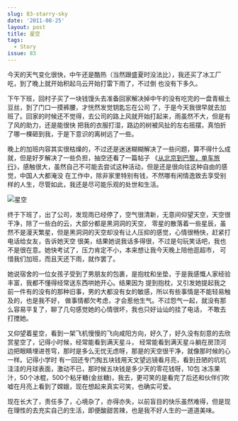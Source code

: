 ```yaml
---
slug: 83-starry-sky
date: '2011-08-25'
layout: post
title: 星空
tags:
  - Story
issue: 83
---
```


今天的天气变化很快，中午还是酷热（当然跟盛夏时没法比），我还买了冰工厂吃，到了晚上就开始积起乌云开始打雷下雨了，不过倒
也没有下多久。

下午下班，回村子买了一块钱馒头去准备回家解决掉中午的没有吃完的一盘青椒土豆丝，到了门口一摸裤腰，才恍然发觉钥匙忘在公司
了，于是今天我很早就去加班了。回家的时候还不觉得，去公司的路上风就开始打起来，雨虽然不大，但是有了风的助力，还是能很快
把我的衣服打湿，路边的树被风扯的左右摇摆，真怕折了哪一棵砸到我，于是下意识的离树远了一些。

晚上的加班内容其实很枯燥的，不过还是迷迷糊糊解决了一些问题，算不得什么成就，但是好歹解决了一些负担，抽空还看了一篇帖子
《[从北京到巴黎，单车旅行][1]》，感触很大，虽然自己不可能去尝试这种活动，但是还是很向往这种自由的感觉，中国人大都淹没
在工作中，除非家里特别有钱，不然哪有闲情逸致去享受别样的人生，尽管如此，我还是尽可能乐观的处世和生活。

![星空](https://github.com/greatghoul/greatghoul.github.io/assets/208966/25caf388-c6c0-4368-a3b5-806778fb4de3)

终于下班了，出了公司，发现雨已经停了，空气很清新，无意间仰望天空，天空很干净，除了一些白的云，大部分都是黑洞洞的天空，
零星的散落着一些星辰，虽然不是漫天繁星，但是黑洞洞的天空却没有让人压抑的感觉，心情很畅快，赶紧打电话给女友，告诉她天空
很美，结果她说我话多得很，不过是句玩笑话吧，我也不是很在意。她快考试了，压力肯定不小，本来想让我今天晚上陪他逛超市，
可惜我们加班，而且天还下雨，就作罢了。

她说宿舍的一位女孩子受到了男朋友的包裹，是抱枕和坐垫，于是我感慨人家经验丰富，我都不懂得经常送东西哄她开心。结果因为
提到抱枕，又引发她提起我之前一件有的没有的那种旧事，男的大都没有女的敏感，所以有些事情是不能轻易触及的，也是我不好，
做事情都欠考虑，才会惹他生气。不过怨气一起，就没有那么容易平复了，聊了几句感觉她的心情很坏，我也只好讪讪的挂了电话，
不敢去打搅她。

又仰望着星空，看到一架飞机慢慢的飞向咸阳方向，好久了，好久没有刻意的去欣赏星空了，记得小时候，经常能看到满天星斗，
经常能看到满天星斗躺在房顶河边把眼睛埋进苍穹，那时是多么无忧无虑呀，那是的天空很干净，就像那时候的心一样。记得小学时
有一回还专门掏五块钱用天文望远镜看月亮，看到丑陋的坑坑洼洼的月球表面，激动不已，那时候五块钱是多少天的零花钱呀，10包
冰冻果汁，50个冰棍，500个粘牙糖(金丝糖)，我去，更可笑的是看完了后还和伙伴们吹嘘在月亮上看到了嫦娥，现在想起来真实可笑，也确实可爱。

现在长大了，责任多了，心境杂了，亦得亦失，以前盲目的快乐虽然难得，但是现在理性的去充实自己的生活，即便酸甜苦辣，也是我不好人生的一道道美味。

[1]: http://btp.deray.org/
